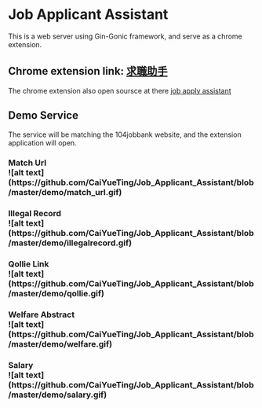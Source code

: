 Job Applicant Assistant
========================
This is a web server using Gin-Gonic framework, and serve as a chrome extension.

Chrome extension link: <a href="https://tinyurl.com/y4j54rpl">求職助手</a>
------------------------

The chrome extension also open soursce at there <a href="https://github.com/CaiYueTing/job-apply-assistant">job apply assistant</a>


Demo Service
---------------------------
The service will be matching the 104jobbank website, and the extension application will open.

<h3>Match Url
<br/>
![alt text](https://github.com/CaiYueTing/Job_Applicant_Assistant/blob/master/demo/match_url.gif)

<h3>Illegal Record
<br/>
![alt text](https://github.com/CaiYueTing/Job_Applicant_Assistant/blob/master/demo/illegalrecord.gif)

<h3>Qollie Link
<br/>
![alt text](https://github.com/CaiYueTing/Job_Applicant_Assistant/blob/master/demo/qollie.gif)

<h3>Welfare Abstract
<br/>
![alt text](https://github.com/CaiYueTing/Job_Applicant_Assistant/blob/master/demo/welfare.gif)

<h3>Salary
<br/>
![alt text](https://github.com/CaiYueTing/Job_Applicant_Assistant/blob/master/demo/salary.gif)
